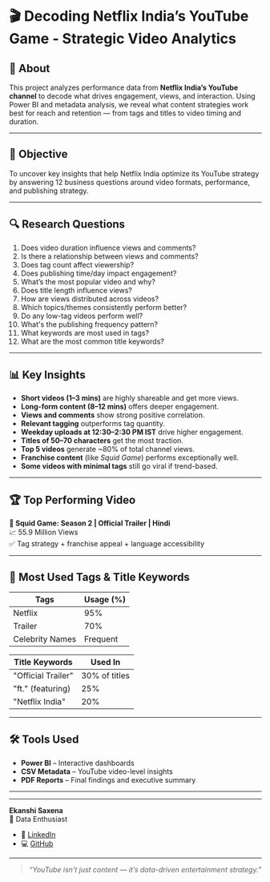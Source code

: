 # 🎬 Decoding Netflix India’s YouTube Game - Strategic Video Analytics

## 📌 About

This project analyzes performance data from **Netflix India’s YouTube channel** to decode what drives engagement, views, and interaction. Using Power BI and metadata analysis, we reveal what content strategies work best for reach and retention — from tags and titles to video timing and duration.

---

## 🧠 Objective

To uncover key insights that help Netflix India optimize its YouTube strategy by answering 12 business questions around video formats, performance, and publishing strategy.

---

## 🔍 Research Questions

1. Does video duration influence views and comments?
2. Is there a relationship between views and comments?
3. Does tag count affect viewership?
4. Does publishing time/day impact engagement?
5. What’s the most popular video and why?
6. Does title length influence views?
7. How are views distributed across videos?
8. Which topics/themes consistently perform better?
9. Do any low-tag videos perform well?
10. What's the publishing frequency pattern?
11. What keywords are most used in tags?
12. What are the most common title keywords?

---

## 📊 Key Insights

- **Short videos (1–3 mins)** are highly shareable and get more views.
- **Long-form content (8–12 mins)** offers deeper engagement.
- **Views and comments** show strong positive correlation.
- **Relevant tagging** outperforms tag quantity.
- **Weekday uploads at 12:30–2:30 PM IST** drive higher engagement.
- **Titles of 50–70 characters** get the most traction.
- **Top 5 videos** generate ~80% of total channel views.
- **Franchise content** (like *Squid Game*) performs exceptionally well.
- **Some videos with minimal tags** still go viral if trend-based.

---

## 🏆 Top Performing Video

**🎥 Squid Game: Season 2 | Official Trailer | Hindi**  
📈 55.9 Million Views  
✅ Tag strategy + franchise appeal + language accessibility

---

## 📌 Most Used Tags & Title Keywords

| Tags            | Usage (%)   |
|------------------|-------------|
| Netflix          | 95%         |
| Trailer          | 70%         |
| Celebrity Names  | Frequent    |

| Title Keywords        | Used In     |
|------------------------|-------------|
| "Official Trailer"     | 30% of titles |
| "ft." (featuring)      | 25%           |
| "Netflix India"        | 20%           |

---

## 🛠 Tools Used

- **Power BI** – Interactive dashboards
- **CSV Metadata** – YouTube video-level insights
- **PDF Reports** – Final findings and executive summary

---


---


**Ekanshi Saxena**  
🎯 Data Enthusiast 

- 💼 [LinkedIn](https://www.linkedin.com/in/ekanshisaxena/)
- 💻 [GitHub](https://github.com/its-ekanshi)

---

> *“YouTube isn’t just content — it’s data-driven entertainment strategy.”*


